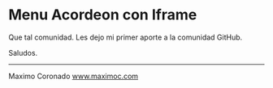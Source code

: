 # Menu Acordeon con Iframe

Que tal comunidad.
Les dejo mi primer aporte a la comunidad GitHub.

Saludos.

---

Maximo Coronado
www.maximoc.com

